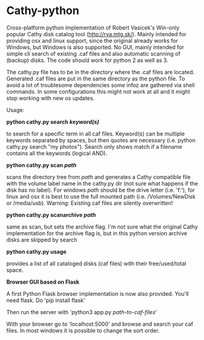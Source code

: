# Cathy-python
Cross-platform python implementation of Robert Vasicek's Win-only popular Cathy disk catalog tool (http://rva.mtg.sk/). Mainly intended for providing osx and linux support, since the original already works for Windows, but Windows is also supported. No GUI, mainly intended for simple cli search of existing .caf files and also automatic scanning of (backup) disks. The code should work for python 2 as well as 3.

The cathy.py file has to be in the directory where the .caf files are located. Generated .caf files are put in the same directory as the python file. To avoid a lot of troublesome dependencies some infoz are gathered via shell commands. In some configurations this might not work at all and it might stop working with new os updates.

Usage:

<b>python cathy.py search <i>keyword(s)</i></b>
  
  to search for a specific term in all caf files. Keyword(s) can be multiple keywords separated by spaces, but then quotes are necessary
  (i.e. python cathy.py search "my photos"). Search only shows match if a filename contains all the keywords (logical AND).
  
<b>python cathy.py scan <i>path</i></b>
  
  scans the directory tree from <i>path</i> and generates a Cathy compatible file with the volume label name in the cathy.py dir (not sure what happens if the disk has no label). For windows <i>path</i> should be the drive letter (i.e. 'f:'), for linux and osx it is best to use the full mounted path (i.e. /Volumes/NewDisk or /media/usb). Warning: Existing caf files are silently overwritten!
  
<b>python cathy.py scanarchive <i>path</i></b>
  
  same as scan, but sets the archive flag. I'm not sure what the original Cathy implementation for the archive flag is,
  but in this python version archive disks are skipped by search

<b>python cathy.py usage</b>

  provides a list of all cataloged disks (caf files) with their free/used/total space.

<b>Browser GUI based on Flask</b>

A first Python Flask browser implementation is now also provided. You'll need flask. Do 'pip install flask'

Then run the server with 'python3 app.py <i>path-to-caf-files</i>'

With your browser go to 'localhost:5000' and browse and search your caf files. In most windows it is possible to change the sort order.



